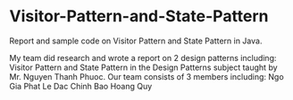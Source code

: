 # Visitor-Pattern-and-State-Pattern
Report and sample code on Visitor Pattern and State Pattern in Java.

My team did research and wrote a report on 2 design patterns including: Visitor Pattern and State Pattern in the Design Patterns subject taught by Mr. Nguyen Thanh Phuoc. Our team consists of 3 members including:
Ngo Gia Phat
Le Dac Chinh
Bao Hoang Quy
